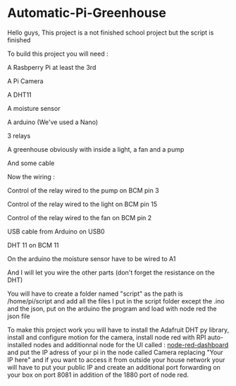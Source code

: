 # Automatic-Pi-Greenhouse

Hello guys,
This project is a not finished school project but the script is finished

To build this project you will need :

A Rasbperry Pi at least the 3rd

A Pi Camera

A DHT11

A moisture sensor

A arduino (We've used a Nano)

3 relays

A greenhouse obviously with inside a light, a fan and a pump

And some cable

Now the wiring :

Control of the relay wired to the pump on BCM pin 3

Control of the relay wired to the light on BCM pin 15

Control of the relay wired to the fan on BCM pin 2

USB cable from Arduino on USB0

DHT 11 on BCM 11

On the arduino the moisture sensor have to be wired to A1

And I will let you wire the other parts (don't forget the resistance on the DHT)

You will have to create a folder named "script" as the path is /home/pi/script and add all the files I put in the script folder  except the .ino and the json, put on the arduino the program and load with node red the json file

To make this project work you will have to install the Adafruit DHT py library, install and configure motion for the camera, install node red with RPI auto-installed nodes and additionnal node for the UI called : [node-red-dashboard](https://flows.nodered.org/node/node-red-dashboard) and put the IP adress of your pi in the node called Camera replacing "Your IP here" and if you want to access it from outside your house network your will have to put your public IP and create an additional port forwarding on your box on port 8081 in addition of the 1880 port of node red.



